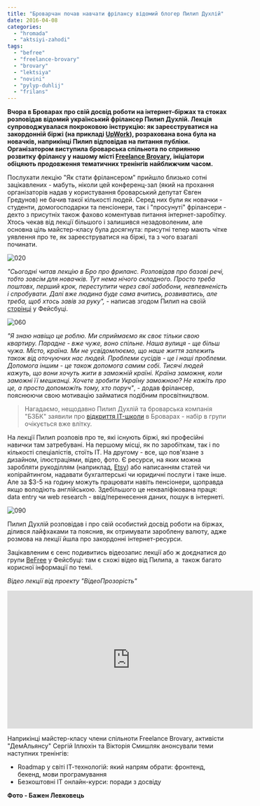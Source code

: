```yaml
---
title: "Броварчан почав навчати фрілансу відомий блогер Пилип Духлій"
date: 2016-04-08
categories: 
  - "hromada"
  - "aktsiyi-zahodi"
tags: 
  - "befree"
  - "freelance-brovary"
  - "brovary"
  - "lektsiya"
  - "novini"
  - "pylyp-duhlij"
  - "frilans"
---
```


**Вчора в Броварах про свій досвід роботи на інтернет-біржах та стоках розповідав відомий український фрілансер Пилип Духлій. Лекція супроводжувалася покроковою інструкцію: як зареєструватися на закордонній біржі (на прикладі [UpWork](https://www.upwork.com/)), розрахована вона була на новачків, наприкінці Пилип відповідав на питання публіки. Організатором виступила броварська спільнота по сприянню розвитку фрілансу у нашому місті [Freelance Brovary](https://www.facebook.com/FreelanceBrovary), ініціатори обіцяють продовження тематичних тренінгів найближчим часом.**

Послухати лекцію "Як стати фрілансером" прийшло близько сотні зацікавлених - мабуть, ніколи цей конференц-зал (який на прохання організаторів надав у користування броварський депутат Євген Гредунов) не бачив такої кількості людей. Серед них були як новачки - студенти, домогосподарки та пенсіонери, так і "просунуті" фрілансери - дехто з присутніх також фахово коментував питання інтернет-заробітку. Хтось чекав від лекції більшого і залишився незадоволеним, але основна ціль майстер-класу була досягнута: присутні тепер мають чітке уявлення про те, як зареєструватися на біржі, та з чого взагалі починати.

![020](https://mpz.brovary.org/wp-content/uploads/2016/04/020.jpg)

_"Сьогодні читав лекцію в Бро про фриланс. Розповідав про базові речі, тобто зовсім для новачків. Тут нема нічого складного. Просто треба поштовх, перший крок, переступити через свої забобони, невпевненість і спробувати. Далі вже людина буде сама вчитись, розвиватись, але треба, щоб хтось завів за руку",_ - написав згодом Пилип на своїй [сторінці](https://www.facebook.com/pylyp.d) у Фейсбуці.

![060](https://mpz.brovary.org/wp-content/uploads/2016/04/060.jpg)

_"Я знаю навіщо це роблю. Ми сприймаємо як своє тільки свою квартиру. Парадне - вже чуже, воно спільне. Наша вулиця - ще більш чужа. Місто, країна. Ми не усвідомлюємо, що наше життя залежить також від оточуючих нас людей. Проблеми сусідів - це і наші проблеми. Допомога іншим - це також допомога самим собі. Тисячі людей кажуть, що вони хочуть жити в заможній країні. Країна заможня, коли заможні її мешканці. Хочете зробити Україну заможною? Не кажіть про це, а просто допоможіть тому, хто поруч"_, - додав фрілансер, пояснюючи свою мотивацію займатися подібним просвітництвом.

> Нагадаємо, нещодавно Пилип Духлій та броварська компанія "БЗБК" заявили про [відкриття IT-школи](https://mpz.brovary.org/brovarskyj-zabudovnyk-ta-vidomyj-frilanser-obitsyayut-vidkryty-sotsialni-it-kursy/) в Броварах - набір в групи очікується вже влітку.

На лекції Пилип розповів про те, які існують біржі, які професійні навички там затребувані. На першому місці, як по заробіткам, так і по кількості спеціалістів, стоїть IT. На другому - все, що пов'язане з дизайном, ілюстраціями, відео, фото. Є ресурси, на яких можна заробляти рукоділлям (наприклад, [Etsy](https://www.etsy.com/)) або написанням статей чи копірайтингом, надавати бухгалтерські чи юридичні послуги і таке інше. Але за $3-5 на годину можуть працювати навіть пенсіонери, щоправда якщо володіють англійською. Здебільшого це некваліфікована праця: data entry чи web research - ввід/перенесення даних, пошук в інтернеті.

![090](https://mpz.brovary.org/wp-content/uploads/2016/04/090.jpg)

Пилип Духлій розповідав і про свій особистий досвід роботи на біржах, ділився лайфхаками та пояснив, як отримувати зароблену валюту, адже розмова на лекції йшла про закордонні інтернет-ресурси.

Зацікавленим є сенс подивитись відеозапис лекції або ж доєднатися до групи [BeFree](https://www.facebook.com/groups/be.free.ua/) у Фейсбуці: там є схожі відео від Пилипа, а  також багато корисної інформації по темі.

_Відео лекції від проекту "ВідеоПрозорість"_

<iframe src="https://www.youtube.com/embed/cLcgA1Z4MdE" width="560" height="315" frameborder="0" allowfullscreen="allowfullscreen"></iframe>

Наприкінці майстер-класу члени спільноти Freelance Brovary, активісти "ДемАльянсу" Сергій Іллюхін та Вікторія Смишляк анонсували теми наступних тренінгів:

- Roadmap у світі ІТ-технологій: який напрям обрати: фронтенд, бекенд, мови програмування
- Безкоштовні ІТ онлайн-курси: поради з досвіду

**Фото - Бажен Левковець**
